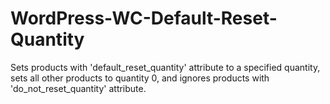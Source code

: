 # WordPress-WC-Default-Reset-Quantity
Sets products with 'default_reset_quantity' attribute to a specified quantity, sets all other products to quantity 0, and ignores products with 'do_not_reset_quantity' attribute.
